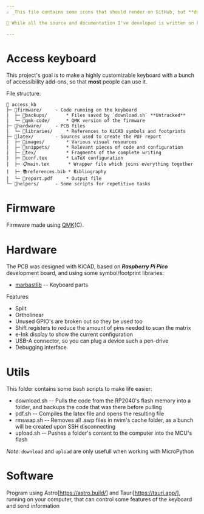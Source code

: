 ```yaml
---
⚠️ _This file contains some icons that should render on GitHub, but **don't worry!** if they don't_

📝 While all the source and documentation I've developed is written on English, the report is on Spanish to be presented at my University, I might translate it on the future

---
```


Access keyboard
===============
This project's goal is to make a highly customizable keyboard with a bunch of accessibility add-ons, so that **most** people can use it.

File structure:
```
📂 access_kb
├─ 📂firmware/     - Code running on the keyboard
|  ├─ 📂backups/       * Files saved by `download.sh` **Untracked**
|  └─ 📂qmk-code/      * QMK version of the firmware
├─ 📂hardware/     - PCB files
|  └─ 📂libraries/     * References to KiCAD symbols and footprints 
├─ 📂latex/        - Sources used to create the PDF report
|  ├─ 📂images/        * Various visual resources 
|  ├─ 📂snippets/      * Relevant pieces of code and configuration
|  ├─ 📂tex/           * Fragments of the complete writing
|  ├─ 🔨conf.tex       * LaTeX configuration
|  ├─ 📋main.tex       * Wrapper file which joins everything together 
|  ├─ 📚references.bib * Bibliography
|  └─ 📖report.pdf     * Output file 
└─ 📂helpers/      - Some scripts for repetitive tasks
```


Firmware
========
Firmware made using [QMK](https://github.com/qmk/qmk_firmware)(C).


Hardware
========
The PCB was designed with KiCAD, based on ***Raspberry Pi Pico*** development board, and using some symbol/footprint libraries:
- [marbastlib](https://github.com/ebastler/marbastlib) -- Keyboard parts

Features:
- Split
- Ortholinear
- Unused GPIO's are broken out so they be used too
- Shift registers to reduce the amount of pins needed to scan the matrix
- e-Ink display to show the current configuration
- USB-A connector, so you can plug a device such a pen-drive
- Debugging interface


Utils
=====
This folder contains some bash scripts to make life easier:
- download.sh -- Pulls the code from the RP2040's flash memory into a folder, and backups the code that was there before pulling 
- pdf.sh      -- Compiles the latex file and opens the resulting file
- rmswap.sh   -- Removes all .swp files in nvim's cache folder, as a bunch will be created upon SSH disconnecting 
- upload.sh   -- Pushes a folder's content to the computer into the MCU's flash

*Note*: `download` and `upload` are only usefull when working with MicroPython


Software 
========
Program using Astro[https://astro.build/] and Tauri[https://tauri.app/], running on your computer, that can control some features of the keyboard and send information

